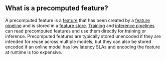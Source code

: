 **What is a precomputed feature?**
----------------------------------

A precomputed feature is a [feature](https://www.hopsworks.ai/dictionary/feature) that has been created by a [feature pipeline](https://www.hopsworks.ai/dictionary/feature-pipeline) and is stored in a [feature store](https://www.hopsworks.ai/dictionary/feature-store). [Training](https://www.hopsworks.ai/dictionary/training-pipeline) and [inference pipelines](https://www.hopsworks.ai/dictionary/inference-pipeline) can read precomputed features and use them directly for training or inference. Precomputed features are typically stored unencoded if they are intended for reuse across multiple models, but they can also be stored encoded if an online model has low latency SLAs and encoding the feature at runtime is too expensive.

‍


